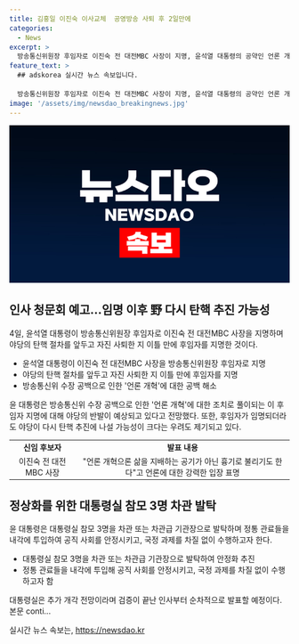 ```yaml
---
title: 김홍일 이진숙 이사교체  공영방송 사퇴 후 2일만에
categories:
  - News
excerpt: >
  방송통신위원장 후임자로 이진숙 전 대전MBC 사장이 지명, 윤석열 대통령의 공약인 언론 개혁에 대한 조치로 풀이, 방송통신위원장의 자진사퇴와 이 후임자의 논란, 후보자의 공약과 야당의 강한 반발, 대통령실 참모 및 환경부 장관·방통위원장·금융위원장 후보자 발탁, 추가 개각 예고된 상황 등.
feature_text: >
  ## adskorea 실시간 뉴스 속보입니다.

  방송통신위원장 후임자로 이진숙 전 대전MBC 사장이 지명, 윤석열 대통령의 공약인 언론 개혁에 대한 조치로 풀이, 방송통신위원장의 자진사퇴와 이 후임자의 논란, 후보자의 공약과 야당의 강한 반발, 대통령실 참모 및 환경부 장관·방통위원장·금융위원장 후보자 발탁, 추가 개각 예고된 상황 등.
image: '/assets/img/newsdao_breakingnews.jpg'
---
```


<p><img src="/assets/img/newsdao_breakingnews.jpg" alt="adskorea 속보" /></p>

<h2 data-ke-size="size26">인사 청문회 예고…임명 이후 野 다시 탄핵 추진 가능성</h2>

<p data-ke-size="size16">4일, 윤석열 대통령이 방송통신위원장 후임자로 이진숙 전 대전MBC 사장을 지명하며 야당의 탄핵 절차를 앞두고 자진 사퇴한 지 이틀 만에 후임자를 지명한 것이다.</p>

<ul>
    <li>윤석열 대통령이 이진숙 전 대전MBC 사장을 방송통신위원장 후임자로 지명</li>
    <li>야당의 탄핵 절차를 앞두고 자진 사퇴한 지 이틀 만에 후임자를 지명</li>
    <li>방송통신위 수장 공백으로 인한 '언론 개혁'에 대한 공백 해소</li>
</ul>

<p data-ke-size="size16">윤 대통령은 방송통신위 수장 공백으로 인한 '언론 개혁'에 대한 조치로 풀이되는 이 후임자 지명에 대해 야당의 반발이 예상되고 있다고 전망했다. 또한, 후임자가 임명되더라도 야당이 다시 탄핵 추진에 나설 가능성이 크다는 우려도 제기되고 있다.</p>

<table>
    <tr>
        <td style="text-align: center; height: 17px;"><b>신임 후보자</b></td>
        <td style="text-align: center; height: 17px;"><b>발표 내용</b></td>
    </tr>
     <tr>
        <td style="text-align: center; height: 17px;">이진숙 전 대전MBC 사장</td>
        <td style="text-align: center; height: 17px;">"언론 개혁으론 삶을 지배하는 공기가 아닌 흉기로 불리기도 한다"고 언론에 대한 강력한 입장 표명</td>
    </tr>
</table>

<h2 data-ke-size="size26">정상화를 위한 대통령실 참모 3명 차관 발탁</h2>

<p data-ke-size="size16">윤 대통령은 대통령실 참모 3명을 차관 또는 차관급 기관장으로 발탁하며 정통 관료들을 내각에 투입하여 공직 사회를 안정시키고, 국정 과제를 차질 없이 수행하고자 한다.</p>

<ul>
    <li>대통령실 참모 3명을 차관 또는 차관급 기관장으로 발탁하여 안정화 추진</li>
    <li>정통 관료들을 내각에 투입해 공직 사회를 안정시키고, 국정 과제를 차질 없이 수행하고자 함</li>
</ul>

<p data-ke-size="size16">대통령실은 추가 개각 전망이라며 검증이 끝난 인사부터 순차적으로 발표할 예정이다. 본문 conti...</p>
실시간 뉴스 속보는, <a href="https://newsdao.kr" rel="dofollow">https://newsdao.kr</a>


